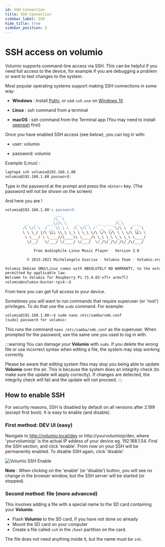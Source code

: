 ```yaml
---
id: SSH Connection
title: SSH Connection
sidebar_label: SSH
hide_title: true
sidebar_position: 5
---
```


# SSH access on volumio

Volumio supports command-line access via SSH. This can be helpful if you need full access to the device, for example if you are debugging a problem or want to test changes to the system.

Most popular operating systems support making SSH connections in some way:

 * __Windows__ : Install [Putty](https://putty.org/), or use `ssh.exe` on [Windows 10](https://adamtheautomator.com/powershell-ssh/)

 * __Linux__ : ssh command from a terminal

 * __macOS__ : ssh command from the Terminal app
 (You may need to install [openssh](https://www.macupdate.com/app/mac/5675/openssh#) first)

Once you have enabled SSH access (see below), you can log in with:

* user: volumio

* password: volumio

Example (Linux) :

```bash
laptop$ ssh volumio@192.168.1.80
volumio@192.168.1.80 password:
```

Type in the password at the prompt and press the `<Enter>` key.
(The password will not be shown on the screen)

And here you are !

```bash
volumio@192.168.1.80's password: 
                       ___
                      /\_ \                        __
         __  __    ___\//\ \    __  __    ___ ___ /\_\    ___
        /\ \/\ \  / __`\\ \ \  /\ \/\ \ /' __` __`\/\ \  / __`\
        \ \ \_/ |/\ \L\ \\_\ \_\ \ \_\ \/\ \/\ \/\ \ \ \/\ \L\ \
         \ \___/ \ \____//\____\\ \____/\ \_\ \_\ \_\ \_\ \____/
          \/__/   \/___/ \/____/ \/___/  \/_/\/_/\/_/\/_/\/___/

             Free Audiophile Linux Music Player - Version 3.0

          © 2015-2021 Michelangelo Guarise - Volumio Team - Volumio.org

Volumio Debian GNU/Linux comes with ABSOLUTELY NO WARRANTY, to the extent
permitted by applicable law.
Welcome to Volumio for Raspberry Pi (5.4.83-v7l+ armv7l)
volumio@volumio-buster-rpi4:~$ 

```

From here you can get full access to your device.

Sometimes you will want to run commands that require superuser (or 'root')
privileges. To do that use the `sudo` command. For example:

```bash
volumio@192.168.1.80:~$ sudo nano /etc/samba/smb.conf
[sudo] password for volumio:
```

This runs the command `nano /etc/samba/smb.conf` as the superuser.
When prompted for the password, use the same one you used to log in with.

:::warning
You can damage your __Volumio__ with `sudo`. If you delete
the wrong file or use incorrect syntax when editing a file, the system may
stop working correctly.

Please be aware that editing system files may stop you being able to update
__Volumio__ over the air. This is because the system does an integrity check
(to make sure the update will apply correctly). If changes are detected, the
integrity check will fail and the update will not proceed.
:::

## How to enable SSH

For security reasons, SSH is disabled by default on all versions after 2.199 (except first boot). It is easy to enable (and disable).

### First method: DEV UI (easy)

Navigate to http://volumio.local/dev or http://yourvolumioip/dev, where 'yourvolumioip' is the actual IP addess of your device eg. 192.168.1.54.
Find the SSH section, and click 'enable'. From now on your SSH will be permanently enabled. To disable SSH again, click 'disable'.


![Volumio SSH Enable](/img/ssh_enable.png)


__Note__ : When clicking on the 'enable' (or 'disable') button, you will see no change in the browser window, but the SSH server will be started (or stopped).


### Second method: file (more advanced)

This involves adding a file with a special name to the SD card containing your __Volumio__.

 * Flash __Volumio__ to the SD card, if you have not done so already
 * Mount the SD card on your computer
 * Create a file called `ssh` in the `/boot` partition on the card.
 
 The file does not need anything inside it, but the name must be `ssh`.
